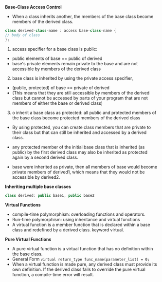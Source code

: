 **Base-Class Access Control**
- When a class inherits another, the members of the base class become members of the derived class.
```cpp
class derived-class-name : access base-class-name {
// body of class
};
```
1. access specifier for a base class is public:
- public elements of base == public of derived
- base's private elements remain private to the base and are not accessible by members of the derived class

2. base class is inherited by using the private access specifier,
- (public, protected) of base == private of derived 
- (This means that they are still accessible by
members of the derived class but cannot be accessed by parts of your program that are
not members of either the base or derived class)

3. o inherit a base class as protected: all public and protected members of the base class become protected members of the derived class

- By using protected, you can create class
members that are private to their class but that can still be inherited and accessed by a
derived class.

- any protected
member of the initial base class that is inherited (as public) by the first derived class
may also be inherited as protected again by a second derived class. 

- base were inherited as private, then all members of base would
become private members of derived1, which means that they would not be accessible
by derived2.

**Inheriting multiple base classes**
```cpp
class derived: public base1, public base2 
```

**Virtual Functions**
- compile-time polymorphism: overloading functions and operators.
- Run-time polymorphism: using inheritance and virtual functions
- A virtual function is a member function that is declared within a base class and redefined
by a derived class. keyword virtual.

**Pure Virtual Functions**
- A pure virtual function is a virtual function that has no definition within the base class.
- General Form `virtual return_type func_name(parameter_list) = 0;`
- When a virtual function is made pure, any derived class must provide its own
definition. If the derived class fails to override the pure virtual function, a compile-time
error will result.
